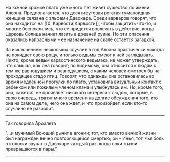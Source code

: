 На южной кромке плато уже много лет живет существо по имени Алоэна. Предполагается, что десятифутовая рогатая гуманоидная женщина связана с эльфами Давокара. Среди варваров говорят, что она находится на [[0. Карвости|Карвости]], чтобы защитить что-то, и многие беспокоились, что ее придется вовлекать в действие, когда Церковь Солнца начнет лазить в древней руине. Но эти опасения оказались напрасными – ее назначение на скале остается загадкой.

За исключением нескольких случаев в год Алоэна практически никогда не покидает свою рощу, и только ведьмы смеют к ней заглядывать. Никто, кроме ведьм карвостинского ведьмака, не может утверждать, что слышал, как она говорит; по видимому, она относится к людям с тем же равнодушием и равнодушием, с каким человек смотрел бы на проходящее стадо птиц. Говорят, что однажды она остановилась во время медленной прогулки по плато, установила визуальный контакт с ребенком или пожилым членом клана и улыбнулась им. Но, кроме того, она, кажется, не проявляет никакого интереса к людям, которые, в свою очередь, тратят много времени на долгие обсуждения того, кто она на самом деле, чего она ждет, и что произойдет, если кто-то случайно ее разозлит.

----
Так говорила Ароалета

"...и мучимый Воющий рычит в агонии; тот, кто вместо вечной жизни был награжден вечно повторяющейся смертью; он – Инья, тот, чья боль отголоски звучат в Давокаре каждый раз, когда соки жизни превращаются в пары."

----